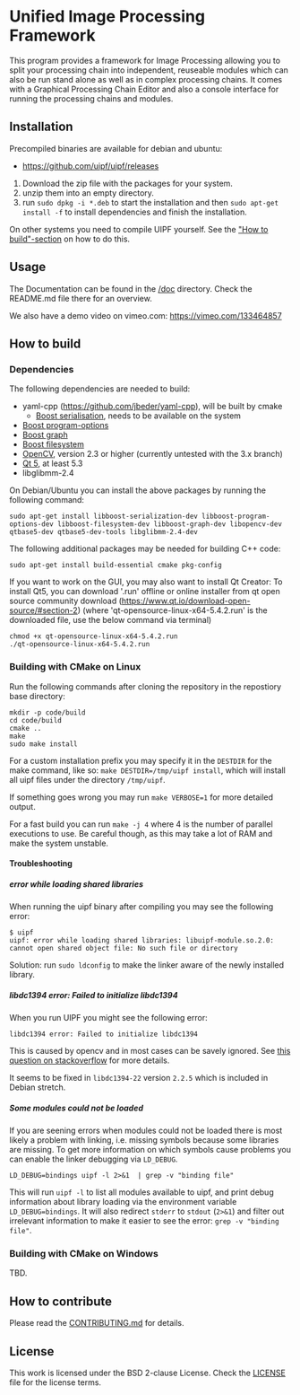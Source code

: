 Unified Image Processing Framework
==================================

This program provides a framework for Image Processing allowing you to split your processing chain into
independent, reuseable modules which can also be run stand alone as well as in complex processing chains.
It comes with a Graphical Processing Chain Editor and also a console interface for running the processing
chains and modules.

Installation
------------

Precompiled binaries are available for debian and ubuntu:

- https://github.com/uipf/uipf/releases

1. Download the zip file with the packages for your system.
2. unzip them into an empty directory.
3. run `sudo dpkg -i *.deb` to start the installation and then `sudo apt-get install -f`
   to install dependencies and finish the installation.


On other systems you need to compile UIPF yourself.
See the ["How to build"-section](#how-to-build) on how to do this.

Usage
-----

The Documentation can be found in the [/doc](https://github.com/TU-Berlin-CVRS/uipf/tree/master/doc#documentation)
directory. Check the README.md file there for an overview.

We also have a demo video on vimeo.com: https://vimeo.com/133464857

How to build
------------

### Dependencies

The following dependencies are needed to build:

- yaml-cpp (https://github.com/jbeder/yaml-cpp), will be built by cmake
  - [Boost serialisation](http://www.boost.org/doc/libs/release/libs/serialization/), needs to be available on the system
- [Boost program-options](http://www.boost.org/doc/libs/release/libs/program_options/)
- [Boost graph](http://www.boost.org/doc/libs/release/libs/graph/)
- [Boost filesystem](http://www.boost.org/doc/libs/release/libs/filesystem/)
- [OpenCV](http://opencv.org/), version 2.3 or higher (currently untested with the 3.x branch)
- [Qt 5](http://doc.qt.io/qt-5/index.html), at least 5.3
- libglibmm-2.4

On Debian/Ubuntu you can install the above packages by running the following command:

	sudo apt-get install libboost-serialization-dev libboost-program-options-dev libboost-filesystem-dev libboost-graph-dev libopencv-dev qtbase5-dev qtbase5-dev-tools libglibmm-2.4-dev

The following additional packages may be needed for building C++ code:

    sudo apt-get install build-essential cmake pkg-config

If you want to work on the GUI, you may also want to install Qt Creator:
To install Qt5, you can download '.run' offline or online installer from qt open source community download (https://www.qt.io/download-open-source/#section-2)
(where 'qt-opensource-linux-x64-5.4.2.run' is the downloaded file, use the below command via terminal)

    chmod +x qt-opensource-linux-x64-5.4.2.run
    ./qt-opensource-linux-x64-5.4.2.run

### Building with CMake on Linux

Run the following commands after cloning the repository in the repostiory base directory:

```
mkdir -p code/build
cd code/build
cmake ..
make
sudo make install
```

For a custom installation prefix you may specify it in the `DESTDIR` for the make command, like so:
`make DESTDIR=/tmp/uipf install`, which will install all uipf files under the directory `/tmp/uipf`.

If something goes wrong you may run `make VERBOSE=1` for more detailed output.

For a fast build you can run `make -j 4` where 4 is the number of parallel executions to use. Be careful though, as
this may take a lot of RAM and make the system unstable.

#### Troubleshooting

##### error while loading shared libraries

When running the uipf binary after compiling you may see the following error:
    
    $ uipf
    uipf: error while loading shared libraries: libuipf-module.so.2.0: cannot open shared object file: No such file or directory

Solution: run `sudo ldconfig` to make the linker aware of the newly installed library.

##### libdc1394 error: Failed to initialize libdc1394

When you run UIPF you might see the following error:

    libdc1394 error: Failed to initialize libdc1394

This is caused by opencv and in most cases can be savely ignored.
See [this question on stackoverflow] for more details.

[this question on stackoverflow]: http://stackoverflow.com/questions/29274638/opencv-libdc1394-error-failed-to-initialize-libdc1394#34820475

It seems to be fixed in `libdc1394-22` version `2.2.5` which is included in Debian stretch.

##### Some modules could not be loaded

If you are seening errors when modules could not be loaded there is most likely a problem with linking, i.e. missing symbols because some libraries are missing. To get more information on which symbols cause problems you can enable the linker debugging via `LD_DEBUG`.

    LD_DEBUG=bindings uipf -l 2>&1  | grep -v "binding file" 

This will run `uipf -l` to list all modules available to uipf, and print debug information about library loading via the environment variable `LD_DEBUG=bindings`. It will also redirect `stderr` to `stdout` (`2>&1`) and filter out irrelevant information to make it easier to see the error: `grep -v "binding file"`.


### Building with CMake on Windows

TBD.


How to contribute
-----------------

Please read the [CONTRIBUTING.md](CONTRIBUTING.md) for details.

License
-------

This work is licensed under the BSD 2-clause License.
Check the [LICENSE](LICENSE) file for the license terms.
